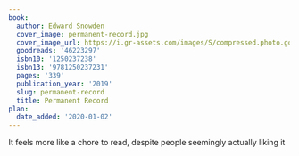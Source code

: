 ```yaml
---
book:
  author: Edward Snowden
  cover_image: permanent-record.jpg
  cover_image_url: https://i.gr-assets.com/images/S/compressed.photo.goodreads.com/books/1564666396l/46223297._SX98_.jpg
  goodreads: '46223297'
  isbn10: '1250237238'
  isbn13: '9781250237231'
  pages: '339'
  publication_year: '2019'
  slug: permanent-record
  title: Permanent Record
plan:
  date_added: '2020-01-02'
---
```


It feels more like a chore to read, despite people seemingly actually liking it
